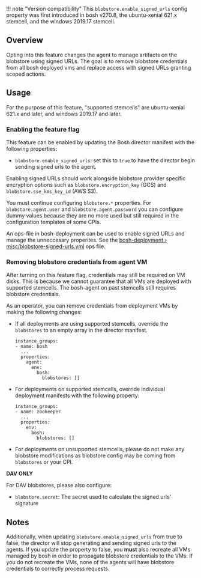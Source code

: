 !!! note "Version compatibility"
    This `blobstore.enable_signed_urls` config property was first introduced in bosh v270.8, the ubuntu-xenial 621.x stemcell, and the windows 2019.17 stemcell.

## Overview

Opting into this feature changes the agent to manage artifacts on the blobstore
using signed URLs. The goal is to remove blobstore credentials from all bosh
deployed vms and replace access with signed URLs granting scoped actions.

## Usage

For the purpose of this feature, "supported stemcells" are ubuntu-xenial 621.x and
later, and windows 2019.17 and later.

### Enabling the feature flag

This feature can be enabled by updating the Bosh director manifest with the
following properties:

* `blobstore.enable_signed_urls`: set this to `true` to have the director
  begin sending signed urls to the agent.

Enabling signed URLs should work alongside blobstore provider specific
encryption options such as `blobstore.encryption_key` (GCS) and
`blobstore.sse_kms_key_id` (AWS S3).

You must continue configuring `blobstore.*` properties. For
`blobstore.agent.user` and `blobstore.agent.password` you can configure dummy
values because they are no more used but still required in the configuration
templates of some CPIs.

An ops-file in bosh-deployment can be used to enable signed URLs and manage
the unneccesary properites.
See the [bosh-deployment › misc/blobstore-signed-urls.yml](https://github.com/cloudfoundry/bosh-deployment/blob/master/misc/blobstore-signed-urls.yml)
ops file.

### Removing blobstore credentials from agent VM

After turning on this feature flag, credentials may still be required on VM
disks. This is because we cannot guarantee that all VMs are deployed with
supported stemcells. The bosh-agent on past stemcells still requires blobstore
credentials.

As an operator, you can remove credentials from deployment VMs by making the following changes:

* If all deployments are using supported stemcells, override
  the `blobstores` to an empty array in the director manifest.

  ```
  instance_groups:
  - name: bosh
    ...
    properties:
      agent:
        env:
          bosh:
            blobstores: []
  ```

* For deployments on supported stemcells, override individual deployment manifests with the following
  property:

  ```
  instance_groups:
  - name: zookeeper
    ...
    properties:
      env:
        bosh:
          blobstores: []
  ```

* For deployments on unsupported stemcells, please do not make any blobstore
  modifications as blobstore config may be coming from `blobstores` or your CPI.

**DAV ONLY**

For DAV blobstores, please also configure:

* `blobstore.secret`: The secret used to calculate the signed urls' signature

## Notes

Additionally, when updating `blobstore.enable_signed_urls` from true to false,
the director will stop generating and sending signed urls to the agents. If you
update the property to false, you **must** also recreate all VMs managed by bosh
in order to propagate blobstore credentials to the VMs. If you do not recreate 
the VMs, none of the agents will have blobstore credentials to correctly
process requests.

